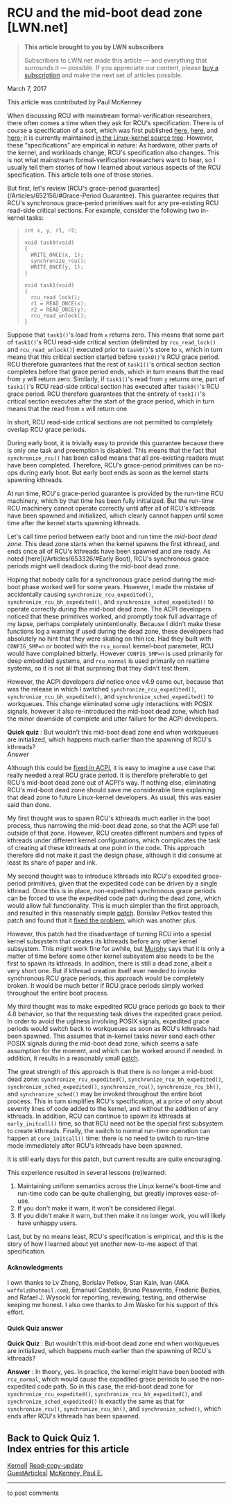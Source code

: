 # RCU and the mid-boot dead zone [LWN.net]

> **This article brought to you by LWN subscribers**
> 
> Subscribers to LWN.net made this article — and everything that surrounds it — possible. If you appreciate our content, please [buy a subscription](/Promo/nst-nag3/subscribe) and make the next set of articles possible. 

March 7, 2017

This article was contributed by Paul McKenney

When discussing RCU with mainstream formal-verification researchers, there often comes a time when they ask for RCU's specification. There is of course a specification of a sort, which was first published [here](/Articles/652156/), [here](/Articles/652677/), and [here](/Articles/653326/); it is currently maintained [in the Linux-kernel source tree](http://lxr.free-electrons.com/source/Documentation/RCU/Design/Requirements/Requirements.html). However, these “specifications” are empirical in nature: As hardware, other parts of the kernel, and workloads change, RCU's specification also changes. This is not what mainstream formal-verification researchers want to hear, so I usually tell them stories of how I learned about various aspects of the RCU specification. This article tells one of those stories. 

But first, let's review [RCU's grace-period guarantee](/Articles/652156/#Grace-Period Guarantee). This guarantee requires that RCU's synchronous grace-period primitives wait for any pre-existing RCU read-side critical sections. For example, consider the following two in-kernel tasks: 

> 
>     int x, y, r1, r2;
>     
>     void task0(void)
>     {
>     	WRITE_ONCE(x, 1);
>     	synchronize_rcu();
>     	WRITE_ONCE(y, 1);
>     }
>     
>     void task1(void)
>     {
>     	rcu_read_lock();
>     	r1 = READ_ONCE(x);
>     	r2 = READ_ONCE(y);
>     	rcu_read_unlock();
>     }
>     

Suppose that `task1()`'s load from `x` returns zero. This means that some part of `task1()`'s RCU read-side critical section (delimited by `rcu_read_lock()` and `rcu_read_unlock()`) executed prior to `task0()`'s store to `x`, which in turn means that this critical section started before `task0()`'s RCU grace period. RCU therefore guarantees that the rest of `task1()`'s critical section section completes before that grace period ends, which in turn means that the read from `y` will return zero. Similarly, if `task1()`'s read from `y` returns one, part of `task1()`'s RCU read-side critical section has executed after `task0()`'s RCU grace period. RCU therefore guarantees that the entirety of `task1()`'s critical section executes after the start of the grace period, which in turn means that the read from `x` will return one. 

In short, RCU read-side critical sections are not permitted to completely overlap RCU grace periods. 

During early boot, it is trivially easy to provide this guarantee because there is only one task and preemption is disabled. This means that the fact that `synchronize_rcu()` has been called means that all pre-existing readers must have been completed. Therefore, RCU's grace-period primitives can be no-ops during early boot. But early boot ends as soon as the kernel starts spawning kthreads. 

At run time, RCU's grace-period guarantee is provided by the run-time RCU machinery, which by that time has been fully initialized. But the run-time RCU machinery cannot operate correctly until after all of RCU's kthreads have been spawned and initialized, which clearly cannot happen until some time after the kernel starts spawning kthreads. 

Let's call time period between early boot and run time the _mid-boot dead zone_. This dead zone starts when the kernel spawns the first kthread, and ends once all of RCU's kthreads have been spawned and are ready. As noted [here](/Articles/653326/#Early Boot), RCU's synchronous grace periods might well deadlock during the mid-boot dead zone. 

Hoping that nobody calls for a synchronous grace period during the mid-boot phase worked well for some years. However, I made the mistake of accidentally causing `synchronize_rcu_expedited()`, `synchronize_rcu_bh_expedited()`, and `synchronize_sched_expedited()` to operate correctly during the mid-boot dead zone. The ACPI developers noticed that these primitives worked, and promptly took full advantage of my lapse, perhaps completely unintentionally. Because I didn't make these functions log a warning if used during the dead zone, these developers had absolutely no hint that they were skating on thin ice. Had they built with `CONFIG_SMP=n` or booted with the `rcu_normal` kernel-boot parameter, RCU would have complained bitterly. However `CONFIG_SMP=n` is used primarily for deep embedded systems, and `rcu_normal` is used primarily on realtime systems, so it is not all that surprising that they didn't test them. 

However, the ACPI developers _did_ notice once v4.9 came out, because that was the release in which I switched `synchronize_rcu_expedited()`, `synchronize_rcu_bh_expedited()`, and `synchronize_sched_expedited()` to workqueues. This change eliminated some ugly interactions with POSIX signals, however it also re-introduced the mid-boot dead zone, which had the minor downside of complete and utter failure for the ACPI developers. 

**Quick quiz** : But wouldn't this mid-boot dead zone end when workqueues are initialized, which happens much earlier than the spawning of RCU's kthreads?   
Answer

Although this could be [fixed in ACPI](https://marc.info/?l=linux-kernel&m=148410615124160&w=2), it is easy to imagine a use case that really needed a real RCU grace period. It is therefore preferable to get RCU's mid-boot dead zone out of ACPI's way. If nothing else, eliminating RCU's mid-boot dead zone should save me considerable time explaining that dead zone to future Linux-kernel developers. As usual, this was easier said than done. 

My first thought was to spawn RCU's kthreads much earlier in the boot process, thus narrowing the mid-boot dead zone, so that the ACPI use fell outside of that zone. However, RCU creates different numbers and types of kthreads under different kernel configurations, which complicates the task of creating all these kthreads at one point in the code. This approach therefore did not make it past the design phase, although it did consume at least its share of paper and ink. 

My second thought was to introduce kthreads into RCU's expedited grace-period primitives, given that the expedited code can be driven by a single kthread. Once this is in place, non-expedited synchronous grace periods can be forced to use the expedited code path during the dead zone, which would allow full functionality. This is much simpler than the first approach, and resulted in this reasonably simple [patch](https://bugzilla.kernel.org/attachment.cgi?id=251301). Borislav Petkov tested this patch and found that it [fixed the problem](https://bugzilla.kernel.org/show_bug.cgi?id=192111#c19), which was another plus. 

However, this patch had the disadvantage of turning RCU into a special kernel subsystem that creates its kthreads before any other kernel subsystem. This might work fine for awhile, but [Murphy](https://en.wikipedia.org/wiki/Murphy's_law) says that it is only a matter of time before some other kernel subsystem also needs to be the first to spawn its kthreads. In addition, there is still a dead zone, albeit a very short one. But if kthread creation itself ever needed to invoke synchronous RCU grace periods, this approach would be completely broken. It would be much better if RCU grace periods simply worked throughout the entire boot process. 

My third thought was to make expedited RCU grace periods go back to their 4.8 behavior, so that the requesting task drives the expedited grace period. In order to avoid the ugliness involving POSIX signals, expedited grace periods would switch back to workqueues as soon as RCU's kthreads had been spawned. This assumes that in-kernel tasks never send each other POSIX signals during the mid-boot dead zone, which seems a safe assumption for the moment, and which can be worked around if needed. In addition, it results in a reasonably small [patch](https://bugzilla.kernel.org/attachment.cgi?id=251331). 

The great strength of this approach is that there is no longer a mid-boot dead zone: `synchronize_rcu_expedited()`, `synchronize_rcu_bh_expedited()`, `synchronize_sched_expedited()`, `synchronize_rcu()`, `synchronize_rcu_bh()`, and `synchronize_sched()` may be invoked throughout the entire boot process. This in turn simplifies RCU's specification, at a price of only about seventy lines of code added to the kernel, and without the addition of any kthreads. In addition, RCU can continue to spawn its kthreads at `early_initcall()` time, so that RCU need not be the special first subsystem to create kthreads. Finally, the switch to normal run-time operation can happen at `core_initcall()` time: there is no need to switch to run-time mode immediately after RCU's kthreads have been spawned. 

It is still early days for this patch, but current results are quite encouraging. 

This experience resulted in several lessons (re)learned: 

  1. Maintaining uniform semantics across the Linux kernel's boot-time and run-time code can be quite challenging, but greatly improves ease-of-use. 
  2. If you don't make it warn, it won't be considered illegal. 
  3. If you didn't make it warn, but then make it no longer work, you will likely have unhappy users. 



Last, but by no means least, RCU's specification is empirical, and this is the story of how I learned about yet another new-to-me aspect of that specification. 

#### Acknowledgments

I own thanks to Lv Zheng, Borislav Petkov, Stan Kain, Ivan (AKA `waffolz@hotmail.com`), Emanuel Castelo, Bruno Pesavento, Frederic Bezies, and Rafael J. Wysocki for reporting, reviewing, testing, and otherwise keeping me honest. I also owe thanks to Jim Wasko for his support of this effort. 

####  Quick Quiz answer

**Quick Quiz** : But wouldn't this mid-boot dead zone end when workqueues are initialized, which happens much earlier than the spawning of RCU's kthreads? 

**Answer** : In theory, yes. In practice, the kernel might have been booted with `rcu_normal`, which would cause the expedited grace periods to use the non-expedited code path. So in this case, the mid-boot dead zone for `synchronize_rcu_expedited()`, `synchronize_rcu_bh_expedited()`, and `synchronize_sched_expedited()` is exactly the same as that for `synchronize_rcu()`, `synchronize_rcu_bh()`, and `synchronize_sched()`, which ends after RCU's kthreads has been spawned. 

**Back to Quick Quiz 1**.  
Index entries for this article  
---  
[Kernel](/Kernel/Index)| [Read-copy-update](/Kernel/Index#Read-copy-update)  
[GuestArticles](/Archives/GuestIndex/)| [McKenney, Paul E.](/Archives/GuestIndex/#McKenney_Paul_E.)  
  


* * *

to post comments 
